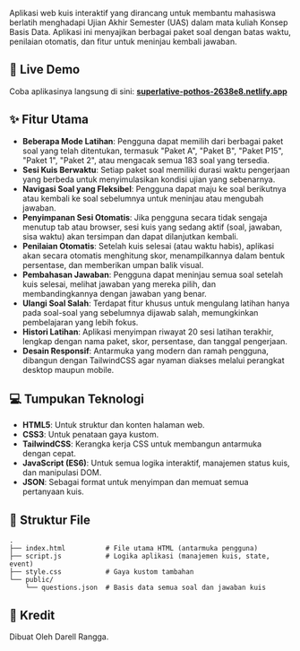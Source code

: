 Aplikasi web kuis interaktif yang dirancang untuk membantu mahasiswa berlatih menghadapi Ujian Akhir Semester (UAS) dalam mata kuliah Konsep Basis Data. Aplikasi ini menyajikan berbagai paket soal dengan batas waktu, penilaian otomatis, dan fitur untuk meninjau kembali jawaban.

## 🚀 Live Demo

Coba aplikasinya langsung di sini: **[superlative-pothos-2638e8.netlify.app](https://superlative-pothos-2638e8.netlify.app/)**

## ✨ Fitur Utama

  - **Beberapa Mode Latihan**: Pengguna dapat memilih dari berbagai paket soal yang telah ditentukan, termasuk "Paket A", "Paket B", "Paket P15", "Paket 1", "Paket 2", atau mengacak semua 183 soal yang tersedia.
  - **Sesi Kuis Berwaktu**: Setiap paket soal memiliki durasi waktu pengerjaan yang berbeda untuk menyimulasikan kondisi ujian yang sebenarnya.
  - **Navigasi Soal yang Fleksibel**: Pengguna dapat maju ke soal berikutnya atau kembali ke soal sebelumnya untuk meninjau atau mengubah jawaban.
  - **Penyimpanan Sesi Otomatis**: Jika pengguna secara tidak sengaja menutup tab atau browser, sesi kuis yang sedang aktif (soal, jawaban, sisa waktu) akan tersimpan dan dapat dilanjutkan kembali.
  - **Penilaian Otomatis**: Setelah kuis selesai (atau waktu habis), aplikasi akan secara otomatis menghitung skor, menampilkannya dalam bentuk persentase, dan memberikan umpan balik visual.
  - **Pembahasan Jawaban**: Pengguna dapat meninjau semua soal setelah kuis selesai, melihat jawaban yang mereka pilih, dan membandingkannya dengan jawaban yang benar.
  - **Ulangi Soal Salah**: Terdapat fitur khusus untuk mengulang latihan hanya pada soal-soal yang sebelumnya dijawab salah, memungkinkan pembelajaran yang lebih fokus.
  - **Histori Latihan**: Aplikasi menyimpan riwayat 20 sesi latihan terakhir, lengkap dengan nama paket, skor, persentase, dan tanggal pengerjaan.
  - **Desain Responsif**: Antarmuka yang modern dan ramah pengguna, dibangun dengan TailwindCSS agar nyaman diakses melalui perangkat desktop maupun mobile.

## 💻 Tumpukan Teknologi

  - **HTML5**: Untuk struktur dan konten halaman web.
  - **CSS3**: Untuk penataan gaya kustom.
  - **TailwindCSS**: Kerangka kerja CSS untuk membangun antarmuka dengan cepat.
  - **JavaScript (ES6)**: Untuk semua logika interaktif, manajemen status kuis, dan manipulasi DOM.
  - **JSON**: Sebagai format untuk menyimpan dan memuat semua pertanyaan kuis.

## 📂 Struktur File

```
.
├── index.html          # File utama HTML (antarmuka pengguna)
├── script.js           # Logika aplikasi (manajemen kuis, state, event)
├── style.css           # Gaya kustom tambahan
└── public/
    └── questions.json  # Basis data semua soal dan jawaban kuis
```

## 👤 Kredit

Dibuat Oleh Darell Rangga.
